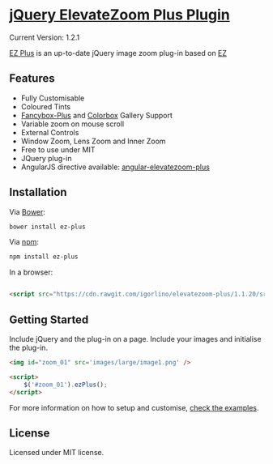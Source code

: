 [jQuery ElevateZoom Plus Plugin](http://igorlino.github.io/elevatezoom-plus/)
================================
Current Version: 1.2.1

[EZ Plus](http://igorlino.github.io/elevatezoom-plus/) is an up-to-date jQuery image zoom plug-in based on [EZ](https://github.com/elevateweb/elevatezoom)

## Features

- Fully Customisable
- Coloured Tints
- [Fancybox-Plus](http://igorlino.github.io/fancybox-plus/) and [Colorbox](http://www.jacklmoore.com/colorbox/) Gallery Support
- Variable zoom on mouse scroll
- External Controls
- Window Zoom, Lens Zoom and Inner Zoom
- Free to use under MIT
- JQuery plug-in
- AngularJS directive available: [angular-elevatezoom-plus](https://github.com/igorlino/angular-elevatezoom-plus)

## Installation

Via [Bower](http://bower.io/):

```bash
bower install ez-plus
```

Via [npm](https://www.npmjs.com/):

```bash
npm install ez-plus
```

In a browser:

```html

<script src="https://cdn.rawgit.com/igorlino/elevatezoom-plus/1.1.20/src/jquery.ez-plus.js"></script>
```

## Getting Started

Include jQuery and the plug-in on a page. Include your images and initialise the plug-in.

```html
<img id="zoom_01" src='images/large/image1.png' />

<script>
    $('#zoom_01').ezPlus();
</script>
```

For more information on how to setup and customise, [check the examples](http://igorlino.github.io/elevatezoom-plus/).

## License
Licensed under MIT license.
